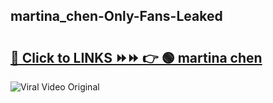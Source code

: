 
 ## martina_chen-Only-Fans-Leaked

# <h2><a href="https://clipsfans.com/martina_chen&ref=git">🔗 Click to LINKS ⏩⏩ 👉 🟢 martina chen </a></h2>

<a href="https://clipsfans.com/martina_chen&ref=git" rel="nofollow" data-target="animated-image.originalLink"><img src="https://i.ibb.co.com/xMMVF88/686577567.gif" alt="Viral Video Original" style="max-width: 100%; display: inline-block;" data-target="animated-image.originalImage"></a>
